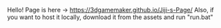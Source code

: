 Hello! 
Page is here -> https://3dgamemaker.github.io/Jiji-s-Page/
Also, if you want to host it locally, download it from the assets and run "run.bat"
